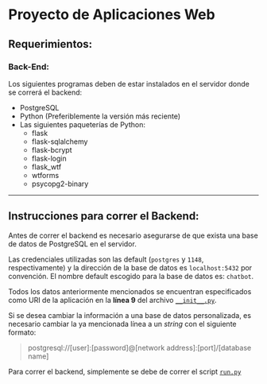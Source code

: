 # Proyecto de Aplicaciones Web
## Requerimientos:
### Back-End:
Los siguientes programas deben de estar instalados en el servidor donde se correrá el backend:
- PostgreSQL
- Python (Preferiblemente la versión más reciente)
- Las siguientes paqueterías de Python:
  - flask
  - flask-sqlalchemy
  - flask-bcrypt
  - flask-login
  - flask_wtf
  - wtforms
  - psycopg2-binary
***

## Instrucciones para correr el Backend:
Antes de correr el backend es necesario asegurarse de que exista una base de datos de PostgreSQL en el servidor.

Las credenciales utilizadas son las default (`postgres` y `1148`, respectivamente) y la dirección de la base de datos es `localhost:5432` por convención. El nombre default escogido para la base de datos es: `chatbot`.

Todos los datos anteriormente mencionados  se encuentran especificados como URI de la aplicación en la **línea 9** del archivo [`__init__.py`](backend/chatbot_back/__init__.py).

Si se desea cambiar la información a una base de datos personalizada, es necesario cambiar la ya mencionada línea a un *string* con el siguiente formato:
>postgresql://[user]:[password]@[network address]:[port]/[database name]

Para correr el backend, simplemente se debe de correr el script [`run.py`](backend/run.py)
